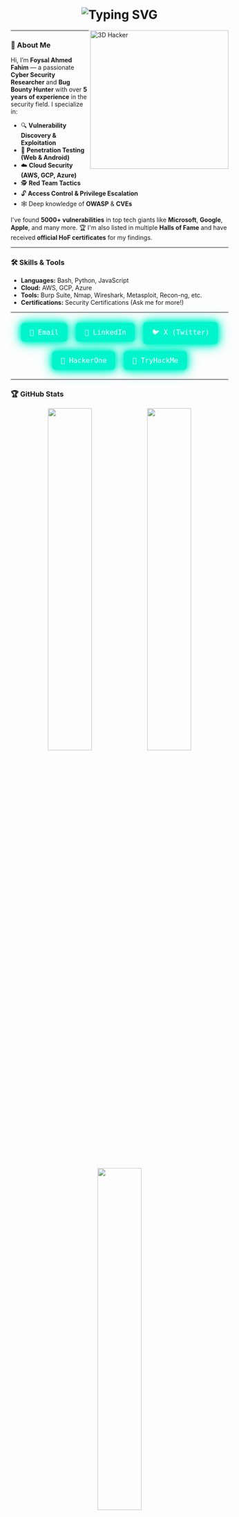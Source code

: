<h1 align="center">
  <img src="https://readme-typing-svg.demolab.com?font=Fira+Code&pause=1000&color=00F5CC&center=true&width=435&lines=Hey%2C+I'm+Foysal+Ahmed+Fahim+👨‍💻;Cyber+security+Researcher;+%26+Bug+Bounty+Hunter;Welcome+to+My+Portfolio!+🚀" alt="Typing SVG" />
</h1>

<img align="right" alt="3D Hacker" width="320" src="https://i.pinimg.com/originals/8b/0b/d2/8b0bd24313d481f06fdc33e6b0307d4b.gif"/>


---

### 🧠 About Me

Hi, I’m **Foysal Ahmed Fahim** — a passionate **Cyber Security Researcher** and **Bug Bounty Hunter** with over **5 years of experience** in the security field. I specialize in:

- 🔍 **Vulnerability Discovery & Exploitation**
- 🔐 **Penetration Testing (Web & Android)**
- ☁️ **Cloud Security (AWS, GCP, Azure)**
- 🕵️ **Red Team Tactics**
- 🔓 **Access Control & Privilege Escalation**
- 🕸️ Deep knowledge of **OWASP** & **CVEs**

I've found **5000+ vulnerabilities** in top tech giants like **Microsoft**, **Google**, **Apple**, and many more. 🏆 I'm also listed in multiple **Halls of Fame** and have received **official HoF certificates** for my findings.

---

### 🛠️ Skills & Tools

- **Languages:** Bash, Python, JavaScript
- **Cloud:** AWS, GCP, Azure
- **Tools:** Burp Suite, Nmap, Wireshark, Metasploit, Recon-ng, etc.
- **Certifications:** Security Certifications (Ask me for more!)

---

<style>
  .neon-badge {
    display: inline-block;
    margin: 8px;
    padding: 12px 20px;
    font-family: 'Fira Code', monospace;
    font-size: 16px;
    color: #fff;
    background-color: #00f5cc;
    border-radius: 8px;
    text-decoration: none;
    box-shadow: 0 0 10px #00f5cc, 0 0 20px #00f5cc, 0 0 30px #00f5cc;
    transition: all 0.3s ease-in-out;
  }

  .neon-badge:hover {
    box-shadow: 0 0 20px #00ffcc, 0 0 40px #00ffcc, 0 0 60px #00ffcc;
    transform: scale(1.05);
  }
</style>

<div align="center">
  <a href="mailto:foysal1197@gmail.com" class="neon-badge">📧 Email</a>
  <a href="https://linkedin.com/in/foysal1197" class="neon-badge">💼 LinkedIn</a>
  <a href="https://x.com/foysal1197" class="neon-badge">🐦 X (Twitter)</a>
  <a href="https://hackerone.com/kuriyama" class="neon-badge">👾 HackerOne</a>
  <a href="https://tryhackme.com/p/foysal1197" class="neon-badge">🧠 TryHackMe</a>
</div>

---

### 🏆 GitHub Stats

<div align="center">
  <img src="https://github-readme-stats.vercel.app/api?username=foysal1197&show_icons=true&hide_border=true&title_color=00F5CC&text_color=00F5CC&icon_color=00F5CC&bg_color=000000" width="45%" />
  <img src="https://github-readme-streak-stats.herokuapp.com?user=foysal1197&hide_border=true&ring=00F5CC&fire=00F5CC&currStreakLabel=00F5CC&sideNums=00F5CC&sideLabels=00F5CC&dates=00F5CC&background=000000" width="45%" />
</div>

<div align="center">
  <img src="https://github-readme-stats.vercel.app/api/top-langs/?username=foysal1197&layout=compact&hide_border=true&title_color=00F5CC&text_color=00F5CC&bg_color=000000" width="45%" />
</div>


---

### 🎓 Badges & Certifications

<p align="left">
  <img src="https://img.shields.io/badge/Hall%20of%20Fame-Multiple%20Orgs-green?style=for-the-badge" />
  <img src="https://img.shields.io/badge/5000%2B-Bugs%20Found-red?style=for-the-badge" />
  <img src="https://img.shields.io/badge/Web%20Security-Expert-blue?style=for-the-badge" />
</p>

---

### 🧭 Hobbies

- ✈️ Traveling
- 📚 Reading
- 🕹️ Playing Games

---

🔒 _"Hack the planet. Secure the future."_ 🔒

### 💣 Let’s Hack The Planet!

```bash
$ whoami
> foysal1197

